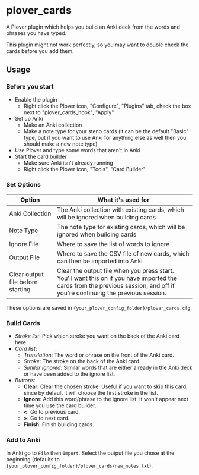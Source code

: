 # plover_cards

A Plover plugin which helps you build an Anki deck from the words and phrases you have typed.

This plugin might not work perfectly, so you may want to double check the cards before you add them.

## Usage

### Before you start

- Enable the plugin
  - Right click the Plover icon, "Configure", "Plugins" tab, check the box next to "plover_cards_hook", "Apply"
- Set up Anki
  - Make an Anki collection
  - Make a note type for your steno cards (it can be the default "Basic" type, but if you want to use Anki for anything else as well then you should make a new note type)
- Use Plover and type some words that aren't in Anki
- Start the card builder
  - Make sure Anki isn't already running
  - Right click the Plover icon, "Tools", "Card Builder"

### Set Options

| Option                            | What it's used for                                                                                                                                                           |
| --------------------------------- | ---------------------------------------------------------------------------------------------------------------------------------------------------------------------------- |
| Anki Collection                   | The Anki collection with existing cards, which will be ignored when building cards                                                                                           |
| Note Type                         | The note type for existing cards, which will be ignored when building cards                                                                                                  |
| Ignore File                       | Where to save the list of words to ignore                                                                                                                                    |
| Output File                       | Where to save the CSV file of new cards, which can  then be imported into Anki                                                                                               |
| Clear output file before starting | Clear the output file when you press start. You'll want this on if you have imported the cards from the previous session, and off if you're continuing the previous session. |

These options are saved in `{your_plover_config_folder}/plover_cards.cfg`

### Build Cards

- *Stroke list*: Pick which stroke you want on the back of the Anki card here.
- *Card list*:
  - *Translation*: The word or phrase on the front of the Anki card.
  - *Stroke*: The stroke on the back of the Anki card.
  - *Similar ignored*: Similar words that are either already in the Anki deck or have been added to the ignore list.
- *Buttons*:
  - **Clear**: Clear the chosen stroke. Useful if you want to skip this card, since by default it will choose the first stroke in the list.
  - **Ignore**: Add this word/phrase to the ignore list. It won't appear next time you use the card builder.
  - **<**: Go to previous card.
  - **>**: Go to next card.
  - **Finish**: Finish building cards.

### Add to Anki

In Anki go to `File` then `Import`. Select the output file you chose at the beginning (defaults to `{your_plover_config_folder}/plover_cards/new_notes.txt`).
